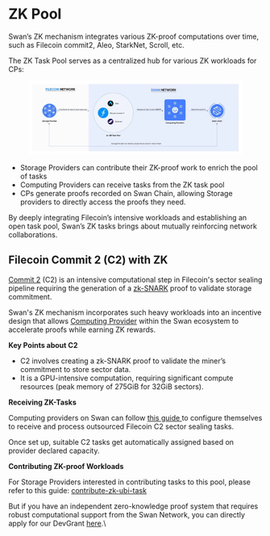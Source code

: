 # ZK Pool

Swan’s ZK mechanism integrates various ZK-proof computations over time, such as Filecoin commit2, Aleo, StarkNet, Scroll, etc.

The ZK Task Pool serves as a centralized hub for various ZK workloads for CPs:

<figure><img src="../../../.gitbook/assets/0_AA35phAGVqSerhM7.webp" alt=""><figcaption></figcaption></figure>

* Storage Providers can contribute their ZK-proof work to enrich the pool of tasks
* Computing Providers can receive tasks from the ZK task pool
* CPs generate proofs recorded on Swan Chain, allowing Storage providers to directly access the proofs they need.

By deeply integrating Filecoin’s intensive workloads and establishing an open task pool, Swan’s ZK tasks brings about mutually reinforcing network collaborations.

## Filecoin Commit 2 (C2) with ZK

[Commit 2](https://docs.filecoin.io/storage-providers/architecture/sealing-pipeline#commit-2) (C2) is an intensive computational step in Filecoin's sector sealing pipeline requiring the generation of a [zk-SNARK](https://docs.filecoin.io/reference/general/glossary#zero-knowledge-succinct-non-interactive-argument-of-knowledge-zk-snark) proof to validate storage commitment.

Swan's ZK mechanism incorporates such heavy workloads into an incentive design that allows [Computing Provider](../../../bulders/computing-provider/fog-computing-provider-fcp/computing-provider-setup.md) within the Swan ecosystem to accelerate proofs while earning ZK rewards.

**Key Points about C2**

* C2 involves creating a zk-SNARK proof to validate the miner’s commitment to store sector data.
* It is a GPU-intensive computation, requiring significant compute resources (peak memory of 275GiB for 32GiB sectors).

**Receiving ZK-Tasks**

Computing providers on Swan can follow [this guide ](../../../bulders/computing-provider/edge-computing-provider-ecp/ecp-setup.md)to configure themselves to receive and process outsourced Filecoin C2 sector sealing tasks.

Once set up, suitable C2 tasks get automatically assigned based on provider declared capacity.

**Contributing ZK-proof Workloads**

For Storage Providers interested in contributing tasks to this pool, please refer to this guide: [contribute-zk-ubi-task](../../../bulders/market-provider/web3-zk-computing-market/contribute-zk-ubi-task/ "mention")

But if you have an independent zero-knowledge proof system that requires robust computational support from the Swan Network, you can directly apply for our DevGrant [here](https://github.com/swanchain/devgrants/issues/new/choose).\
